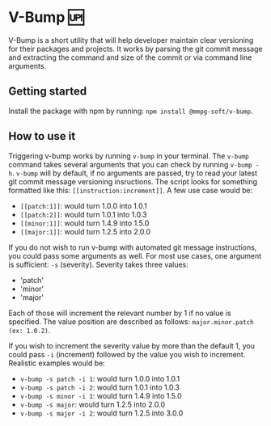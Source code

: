 # V-Bump 🆙

V-Bump is a short utility that will help developer maintain clear versioning for their packages and projects.
It works by parsing the git commit message and extracting the command and size of the commit or via command line arguments.

## Getting started

Install the package with npm by running: `npm install @mmpg-soft/v-bump`.

## How to use it

Triggering v-bump works by running `v-bump` in your terminal.
The `v-bump` command takes several arguments that you can check by running `v-bump -h`.
`v-bump` will by default, if no arguments are passed, try to read your latest git commit message versioning insructions. The script looks for something formatted like this: `[[instruction:increment]]`. A few use case would be:

- `[[patch:1]]`: would turn 1.0.0 into 1.0.1
- `[[patch:2]]`: would turn 1.0.1 into 1.0.3
- `[[minor:1]]`: would turn 1.4.9 into 1.5.0
- `[[major:1]]`: would turn 1.2.5 into 2.0.0

If you do not wish to run v-bump with automated git message instructions, you could pass some arguments as well.
For most use cases, one argument is sufficient: `-s` (severity).
Severity takes three values:

- 'patch'
- 'minor'
- 'major'

Each of those will increment the relevant number by 1 if no value is specified.
The value position are described as follows: `major.minor.patch (ex: 1.0.2)`.

If you wish to increment the severity value by more than the default 1, you could pass `-i` (increment) followed by the value you wish to increment. Realistic examples would be:

- `v-bump -s patch -i 1`: would turn 1.0.0 into 1.0.1
- `v-bump -s patch -i 2`: would turn 1.0.1 into 1.0.3
- `v-bump -s minor -i 1`: would turn 1.4.9 into 1.5.0
- `v-bump -s major`: would turn 1.2.5 into 2.0.0
- `v-bump -s major -i 2`: would turn 1.2.5 into 3.0.0
